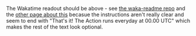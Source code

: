 <!--START_SECTION:waka-->
<!--END_SECTION:waka-->

The Wakatime readout should be above - see [the waka-readme repo](https://github.com/athul/waka-readme) and the [other page about this](https://github.com/marketplace/actions/waka-readme) becasue the instructions aren't really clear and seem to end with "That's it! The Action runs everyday at 00.00 UTC" which makes the rest of the text look optional.
